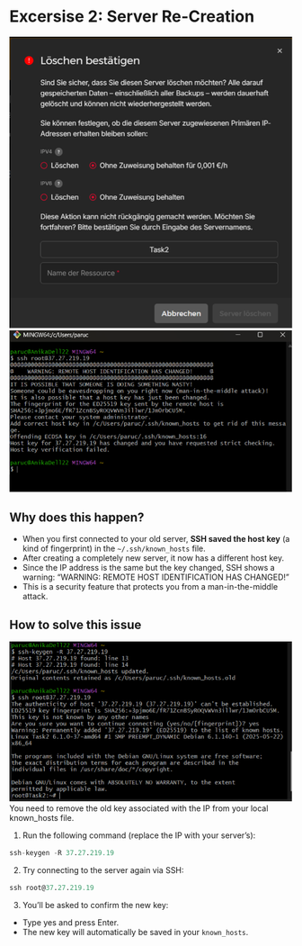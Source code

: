 # Excersise 2: Server Re-Creation

![Alt-Text](./images/1.png)
![Alt-Text](./images/1.2.png)

## Why does this happen?

- When you first connected to your old server, **SSH saved the host key** (a kind of fingerprint) in the `~/.ssh/known_hosts` file.
- After creating a completely new server, it now has a different host key.
- Since the IP address is the same but the key changed, SSH shows a warning:
  “WARNING: REMOTE HOST IDENTIFICATION HAS CHANGED!”
- This is a security feature that protects you from a man-in-the-middle attack.

## How to solve this issue

![Alt-Text](./images/1.3.png)
You need to remove the old key associated with the IP from your local known_hosts file.

1. Run the following command (replace the IP with your server’s):

```tf
ssh-keygen -R 37.27.219.19
```

2. Try connecting to the server again via SSH:

```tf
ssh root@37.27.219.19
```

3. You’ll be asked to confirm the new key:

- Type yes and press Enter.
- The new key will automatically be saved in your `known_hosts`.
